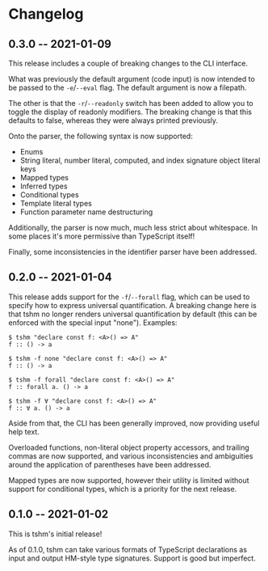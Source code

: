 # Changelog

## 0.3.0 -- 2021-01-09

This release includes a couple of breaking changes to the CLI interface.

What was previously the default argument (code input) is now intended to be passed to the `-e`/`--eval` flag. The default argument is now a filepath.

The other is that the `-r`/`--readonly` switch has been added to allow you to toggle the display of readonly modifiers. The breaking change is that this defaults to false, whereas they were always printed previously.

Onto the parser, the following syntax is now supported:

- Enums
- String literal, number literal, computed, and index signature object literal keys
- Mapped types
- Inferred types
- Conditional types
- Template literal types
- Function parameter name destructuring

Additionally, the parser is now much, much less strict about whitespace. In some places it's more permissive than TypeScript itself!

Finally, some inconsistencies in the identifier parser have been addressed.

## 0.2.0 -- 2021-01-04

This release adds support for the `-f`/`--forall` flag, which can be used to specify how to express universal quantification. A breaking change here is that tshm no longer renders universal quantification by default (this can be enforced with the special input "none"). Examples:

```
$ tshm "declare const f: <A>() => A"
f :: () -> a

$ tshm -f none "declare const f: <A>() => A"
f :: () -> a

$ tshm -f forall "declare const f: <A>() => A"
f :: forall a. () -> a

$ tshm -f ∀ "declare const f: <A>() => A"
f :: ∀ a. () -> a
```

Aside from that, the CLI has been generally improved, now providing useful help text.

Overloaded functions, non-literal object property accessors, and trailing commas are now supported, and various inconsistencies and ambiguities around the application of parentheses have been addressed.

Mapped types are now supported, however their utility is limited without support for conditional types, which is a priority for the next release.

## 0.1.0 -- 2021-01-02

This is tshm's initial release!

As of 0.1.0, tshm can take various formats of TypeScript declarations as input and output HM-style type signatures. Support is good but imperfect.

